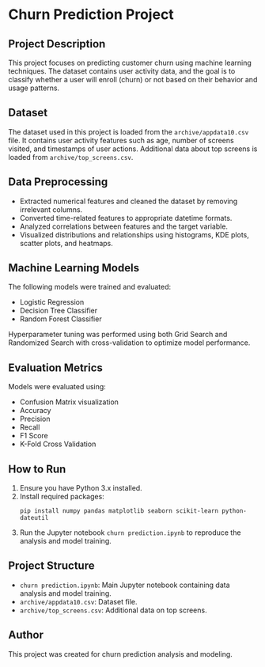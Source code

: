 # Churn Prediction Project

## Project Description
This project focuses on predicting customer churn using machine learning techniques. The dataset contains user activity data, and the goal is to classify whether a user will enroll (churn) or not based on their behavior and usage patterns.

## Dataset
The dataset used in this project is loaded from the `archive/appdata10.csv` file. It contains user activity features such as age, number of screens visited, and timestamps of user actions. Additional data about top screens is loaded from `archive/top_screens.csv`.

## Data Preprocessing
- Extracted numerical features and cleaned the dataset by removing irrelevant columns.
- Converted time-related features to appropriate datetime formats.
- Analyzed correlations between features and the target variable.
- Visualized distributions and relationships using histograms, KDE plots, scatter plots, and heatmaps.

## Machine Learning Models
The following models were trained and evaluated:
- Logistic Regression
- Decision Tree Classifier
- Random Forest Classifier

Hyperparameter tuning was performed using both Grid Search and Randomized Search with cross-validation to optimize model performance.

## Evaluation Metrics
Models were evaluated using:
- Confusion Matrix visualization
- Accuracy
- Precision
- Recall
- F1 Score
- K-Fold Cross Validation

## How to Run
1. Ensure you have Python 3.x installed.
2. Install required packages:
   ```
   pip install numpy pandas matplotlib seaborn scikit-learn python-dateutil
   ```
3. Run the Jupyter notebook `churn prediction.ipynb` to reproduce the analysis and model training.

## Project Structure
- `churn prediction.ipynb`: Main Jupyter notebook containing data analysis and model training.
- `archive/appdata10.csv`: Dataset file.
- `archive/top_screens.csv`: Additional data on top screens.

## Author
This project was created for churn prediction analysis and modeling.
